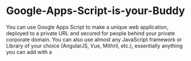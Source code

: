 # Google-Apps-Script-is-your-Buddy
You can use Google Apps Script to make a unique web application, deployed to a private URL and secured for people behind your private corporate domain. You can also use almost any JavaScript framework or Library of your choice (AngularJS, Vue, Mithril, etc.), essentially anything you can add with a <script> tag is something you can use. You can also integrate it with the database of your choice, Firebase, CouchDB, etc. (these are the ones I use). You get a basic version control system and a Web-IDE to edit your code in, although it could use some serious updating.
It is even now possible to integrate git into your workflow and edit files locally if you like.

## What?
Yes, it's true and many people don't even realize it. When you search for Google Apps Script, you mostly get some documentation about how to integrate it with other Google products like Docs, Sheets, etc. Even though this is nice, it is not the main purpose I use it for. I have made apps that I use at work with a small team, to take advantage of web technologies and manage my data better than ever. You don't even have to be a professional programmer by-day to make something useful (I'm not, just a regular guy that likes making things).

The company I work for uses G Suite (formerly Google Apps for Work and Google Apps for Your Domain), and this adds an additional neat feature for deploying a Web App behind the corporate domain, where only users on your domain can access it. This doesn't mean you *have* to be using G Suite. Anyone with a Google Account can have a Google App Script and make web apps. It is simply that if you are part of G Suite, you can deploy strictly to users on your domain, a nice security feature.

## How 
If you're using Google Apps Script to make a web app, you should really be trying to make a Single Page App or SPA. This way, you do not need to reload the page each time you want to navigate. You will use a library or framework that has routing capability to accomplish this. I have mostly been using AngularJS 1.5+ with the Component Model for my work combined with Angular UI-Router. This will outline the most basic Angular application without routing, and I will add a more complicated example later.

### Start with a "*.gs*" file
To make a web app with Google Apps Script, you need to have a *google script* file or .gs file. It will default to *Code.gs* when you first create an Apps Script file. This is where it all starts and you must have some specific functions in here, as they are specific to the Google Apps Script way of producing a web app.
```javascript
function doGet() {
  var t = HtmlService.createTemplateFromFile('index');
  return t.evaluate()
    .setTitle('Single Page Web App');
}
 
function include(filename) {
  return HtmlService.createHtmlOutputFromFile(filename)
      .getContent();
}  
```
The *doGet* function must be present for this to work.
The *include* function is a helper to create .html files that your application will use.

Think of the *doGet* function as your web server; that is really all it is doing. It is serving a file at a url, but instead of being at `http://localhost:3001` or something, it is at another url on a Google server. It's pretty robust too. I haven't had any issues with it like I have with `python -m SimpleHTTPServer 3001` where it requires the occasional restart.

### Next create the *index.html* file
The index file is identical to any other website you may have made, only it does not need to be named *index*, it can be anything. Following convention, I like to use index. Your index file will look like this:
```html
<!DOCTYPE html>
<html ng-app="App">
  
  <head>
    <base target="_top">
  </head>
  
  <body ng-controller="MainController">
    <div class="container">
      {{ helloWorld }}
    </div>
  </body>
  
  <!-- below is Google Apps Script's way of executing functions that are in the .gs file (called a scriptlet) -->
  <?!= include('js_app'); ?>  
  
</html>
```

### Next add your JavaScript
Now the first thing to realize is, to add JavaScript to your Google Apps Script web app will require you to add another *.html* file and put your code within `<script>` tags. This might seem goofy, and I agree, but everything in Apps Script is an *.html* file and you have to work around that fact.
So create a new file by going to the command bar: *File > New > Html file*
Give it a name, and I will give you a hint to a good structure to follow. I like to call it something like *js_app.html*, because later on, when you have a multitude of files, you may want them to be organized by type. The dated Web IDE will allow you to organize the files either by the order they were created, or alphabetically. I prefer this naming convention, then organized alphabetically so I can keep all my *component* files in a logical order.

A minimal AngularJS/Bootstrap 4 application will have these contents in the *js_app.html* file:
```javascript
<script src="https://ajax.googleapis.com/ajax/libs/angularjs/1.5.8/angular.js"></script>

<link rel="stylesheet" href="https://maxcdn.bootstrapcdn.com/bootstrap/4.0.0/css/bootstrap.min.css" integrity="sha384-Gn5384xqQ1aoWXA+058RXPxPg6fy4IWvTNh0E263XmFcJlSAwiGgFAW/dAiS6JXm" crossorigin="anonymous">
<script src="https://code.jquery.com/jquery-3.2.1.slim.min.js" integrity="sha384-KJ3o2DKtIkvYIK3UENzmM7KCkRr/rE9/Qpg6aAZGJwFDMVNA/GpGFF93hXpG5KkN" crossorigin="anonymous"></script>
<script src="https://cdnjs.cloudflare.com/ajax/libs/popper.js/1.12.9/umd/popper.min.js" integrity="sha384-ApNbgh9B+Y1QKtv3Rn7W3mgPxhU9K/ScQsAP7hUibX39j7fakFPskvXusvfa0b4Q" crossorigin="anonymous"></script>
<script src="https://maxcdn.bootstrapcdn.com/bootstrap/4.0.0/js/bootstrap.min.js" integrity="sha384-JZR6Spejh4U02d8jOt6vLEHfe/JQGiRRSQQxSfFWpi1MquVdAyjUar5+76PVCmYl" crossorigin="anonymous"></script>

<script>
//////  Module Definition//////
(function () {
  'use strict';
  angular
    .module('App', [])
})();

(function () {
  'use strict';
  angular
    .module('App')
    .controller('MainController', MainController)
    
    MainController.$inject = ['$scope']
    
    function MainController($scope) {
      $scope.helloWorld = 'Hello World'
    } 
})();
</script>
```
If you search the web, you will find people who have written on Stack Overflow about not being able to use the minified versions, or the Caja Sanitizer did this or couldn't do that. I have not found that to be the case. Minified versions work just fine, css libraries work just fine, most all JavaScript libraries or frameworks work just fine. The base Google Apps Script functionality (using *.gs* files) requires ES5, but when you are doing a Single Page App this way, you can use some of the ES2015 features. I'm no expert in why some work and some don't so I won't try to explain it.
- Arrow functions work `(arr.map(v => v + 1)`
- Operators `let` and `const` work just fine
- Template Strings DO NOT work

### Finally, Publish the Web App
The next step is to *Publish* the web app and it is really simple. From the command bar select *Publish > Deploy as web app*.

![publish command](/images/google-apps-script-publish-01.png)

You will be presented with a modal dialog that has a few options:

![publish modal](/images/google-apps-script-publish-02.png)

If you choose to run the app as *Me*, people would technically have access to *your* Google Drive. Sometimes that is what you want, like in a secured corporate environment, you may want to send emails using your Google credentials or maybe save some file to a location on your Drive. For a publically facing web app, I would probably choose the second option *User accessing the web app*.

The next dropdown has the options that determine the accessibility of the app.

![publish modal](/images/google-apps-script-publish-03.png)

It can be private, like if you wanted to use it for a home iot dashboard interface, this would be a great option. If you want anyone else to see it, the only other option is to allow *Anyone*. I'm not sure what *even anonymous* means, but it doesn't sound like a secure option so I haven't used it. If you are part of a G Suite domain, like at work, you will have one more option: *Anyone at yourdomain.com*. This is the feature I mentioned earlier that I think adds a nice layer of security. Now I don't need to worry about my URL being shared outside my organization, even if somebody did by mistake.

You will have to select *New* the first time you deploy it. From there on, it will have a version number and this is where you get some basic version control. The app will have two separate URL's you can access it from, a development one (ending in /dev) and a production one (ending in /exec). When you deploy and change version numbers, users accessing the app from the production url will get your latest code. If you are accessing the app through the development url, any changes you make in the editor are immediately executed and shown. I wouldn't share the development url.

### What don't I get? There must be something.
Well, there is. 
- Any library you want to use must be linked up using `<script>` tags. Typically this means you need to find the library on a CDN. The only other option is to cut and paste the code into the Web IDE, but this can be kind of nasty.
- The Web IDE does not work with JSX. For this reason, React is not an option as far as I can see.
- When you are routing within your app, you will not see the URL change like a typical web application would. It is still possible to send parameters on the URL route and everything, you just won't see that URL in the address bar. This is because the application is *sandboxed* in an iframe and everything it is doing is inside the sandbox.
- I wouldn't use it for a real website, if you expect crawlers to index your site and everything. Because it is sandboxed, it is not exactly possible to modify the `<meta>` tags. Anything you put in your index.html file is buried in the sandbox and I don't think it will be found, though I haven't tested this.

### No build tools (bundlers, minifiers, linters)?
No. None of that is needed.
You can actually build a very functional web application without using bleeding edge technology, meaning the latest build tools (webpack, parcel, etc.). There are some benefits to this. Your code can be updated from anywhere immediately, much quicker than getting your dev environment started, running `npm install` then `npm build` or whatever flavor you like to use. Even though it might run faster if you did this, your application will likely be small enough that it won't be a big knob in terms of startup speed. If you really want to use a build step, you can; you just have to use the *bundle.js* output file as your `js_app.html`.

### What I hope Google Apps Script could become
While it is very useful for me (in my use case), I think it could be much better and allow more recent technologies. If anybody important might stumble upon this and can effect some change, here is my list:
- Update the code editor so it uses something like the Monaco editor used by VS Code (also StackBlitz)
- Make the GUI possible to do builds using a build tool like Webpack or Parcel. I would love to see a GUI that brings us out of the command line and webpack.json file, so it doesn't require day-to-day usage of the tool to be able to remember commands. Make the *loaders* and *plugins* selectable from a list and build my webpack.json file for me.
- Run this bundled file as my application when I say *Publish as web app*
- It seems like there should be an opportunity to do Server Side Rendering to make Google Apps Scripts blazing fast applications
- Don't try to dumb it down and over complicate things, like IBM has done with all it's f'ing modules in IBM Cloud where I have to select all my technologies and connect them through the GUI interface. I'm fine with adding my connection to Firebase exactly as I do today, in my index.html file, which also matches their documentation.

Remember that not everybody that might be using or needing web technologies, is a day-to-day programmer. In fact, I don't even work in IT and to get all these tools installed on my work computer to do such stuff is a pain in the you know what; that is why the Web IDE is awesome.

### Conclusion
Thanks for reading. This has become something I really enjoy and I hope my writing here will enable somebody to build an application of their own. When I started writing JavaScript 3 years ago, it was to build an application that would help manage my data at work. I didn't know the first thing about making a web application, but I was able to press on and make what I needed. 
While you don't need to use Google Apps Script to do this, I think it is a great starting point and platform if you should choose to. Give it a shot!
